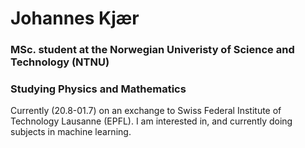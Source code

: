 # Johannes Kjær
### MSc. student at the Norwegian Univeristy of Science and Technology (NTNU)
### Studying Physics and Mathematics
Currently (20.8-01.7) on an exchange to Swiss Federal Institute of Technology Lausanne (EPFL).
I am interested in, and currently doing subjects in machine learning.

<!--
**johannes-kjaer/johannes-kjaer** is a ✨ _special_ ✨ repository because its `README.md` (this file) appears on your GitHub profile.

Here are some ideas to get you started:

- 🔭 I’m currently working on ...
- 🌱 I’m currently learning ...
- 👯 I’m looking to collaborate on ...
- 🤔 I’m looking for help with ...
- 💬 Ask me about ...
- 📫 How to reach me: ...
- 😄 Pronouns: ...
- ⚡ Fun fact: ...
-->
